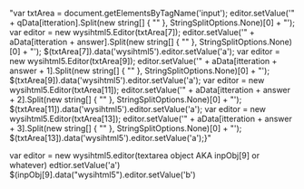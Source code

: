 "var txtArea = document.getElementsByTagName('input'); editor.setValue('" + qData[itteration].Split(new string[] { "</span>" }, StringSplitOptions.None)[0] + "'); var editor = new wysihtml5.Editor(txtArea[7]); editor.setValue('" + aData[itteration + answer].Split(new string[] { "</span>" }, StringSplitOptions.None)[0] + "'); $(txtArea[7]).data('wysihtml5').editor.setValue('a'); var editor = new wysihtml5.Editor(txtArea[9]); editor.setValue('" + aData[itteration + answer + 1].Split(new string[] { "</span>" }, StringSplitOptions.None)[0] + "'); $(txtArea[9]).data('wysihtml5').editor.setValue('a'); var editor = new wysihtml5.Editor(txtArea[11]); editor.setValue('" + aData[itteration + answer + 2].Split(new string[] { "</span>" }, StringSplitOptions.None)[0] + "'); $(txtArea[11]).data('wysihtml5').editor.setValue('a'); var editor = new wysihtml5.Editor(txtArea[13]); editor.setValue('" + aData[itteration + answer + 3].Split(new string[] { "</span>" }, StringSplitOptions.None)[0] + "'); $(txtArea[13]).data('wysihtml5').editor.setValue('a');}"

var editor = new wysihtml5.editor(textarea object AKA inpObj[9] or whatever)
edtior.setValue('a')
$(inpObj[9].data("wysihtml5").editor.setValue('b')

